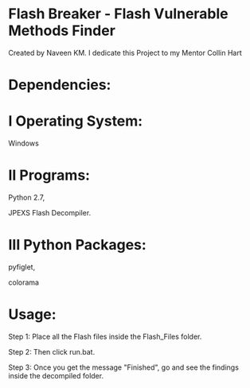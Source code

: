 # Flash Breaker - Flash Vulnerable Methods Finder 

Created by Naveen KM. I dedicate this Project to my Mentor Collin Hart

# Dependencies:

# I Operating System: 

Windows

# II Programs: 

Python 2.7, 

JPEXS Flash Decompiler. 

# III Python Packages:

pyfiglet,

colorama

# Usage:

Step 1: Place all the Flash files inside the Flash_Files folder.

Step 2: Then click run.bat.

Step 3: Once you get the message "Finished", go and see the findings inside the decompiled folder.

